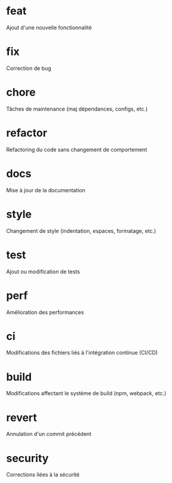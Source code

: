 # feat
Ajout d'une nouvelle fonctionnalité
# fix
Correction de bug
# chore
Tâches de maintenance (maj dépendances, configs, etc.)
# refactor
Refactoring du code sans changement de comportement
# docs	
Mise à jour de la documentation
# style	
Changement de style (indentation, espaces, formatage, etc.)
# test
Ajout ou modification de tests
# perf
Amélioration des performances
# ci	
Modifications des fichiers liés à l'intégration continue (CI/CD)
# build	
Modifications affectant le système de build (npm, webpack, etc.)
# revert	
Annulation d'un commit précédent
# security	
Corrections liées à la sécurité